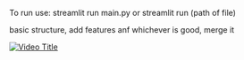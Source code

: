 To run use:
streamlit run main.py
or streamlit run (path of file)

basic structure, add features anf whichever is good, merge it

[![Video Title](image-url)](https://www.youtube.com/watch?v=t1aObw-710Y "Click to watch on YouTube")

